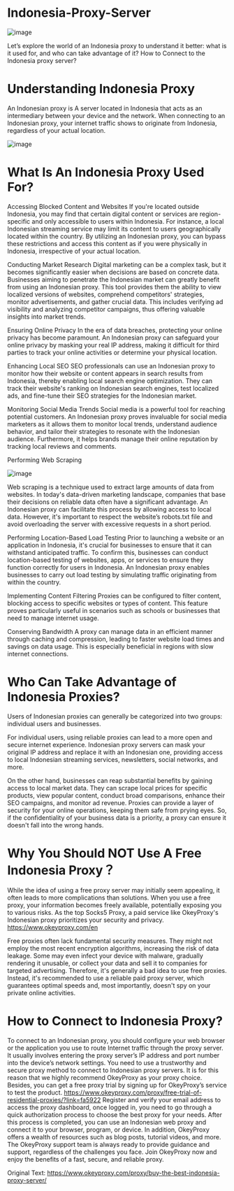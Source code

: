 # Indonesia-Proxy-Server

![image](https://github.com/OkeyProxyCom/Indonesia-Proxy-Server/assets/150340973/67c70b50-4b50-4ed5-ba1c-635f25118f60)

Let’s explore the world of an Indonesia proxy to understand it better: what is it used for, and who can take advantage of it? How to Connect to the Indonesia proxy server?

# Understanding Indonesia Proxy
An Indonesian proxy is A server located in Indonesia that acts as an intermediary between your device and the network. When connecting to an Indonesian proxy, your internet traffic shows to originate from Indonesia, regardless of your actual location.

![image](https://github.com/OkeyProxyCom/Indonesia-Proxy-Server/assets/150340973/a41dbe80-a0ac-4232-8520-9d07201832ff)

# What Is An Indonesia Proxy Used For?
Accessing Blocked Content and Websites
If you're located outside Indonesia, you may find that certain digital content or services are region-specific and only accessible to users within Indonesia. For instance, a local Indonesian streaming service may limit its content to users geographically located within the country. By utilizing an Indonesian proxy, you can bypass these restrictions and access this content as if you were physically in Indonesia, irrespective of your actual location.

Conducting Market Research
Digital marketing can be a complex task, but it becomes significantly easier when decisions are based on concrete data. Businesses aiming to penetrate the Indonesian market can greatly benefit from using an Indonesian proxy. This tool provides them the ability to view localized versions of websites, comprehend competitors' strategies, monitor advertisements, and gather crucial data. This includes verifying ad visibility and analyzing competitor campaigns, thus offering valuable insights into market trends.

Ensuring Online Privacy
In the era of data breaches, protecting your online privacy has become paramount. An Indonesian proxy can safeguard your online privacy by masking your real IP address, making it difficult for third parties to track your online activities or determine your physical location.

Enhancing Local SEO
SEO professionals can use an Indonesian proxy to monitor how their website or content appears in search results from Indonesia, thereby enabling local search engine optimization. They can track their website's ranking on Indonesian search engines, test localized ads, and fine-tune their SEO strategies for the Indonesian market.

Monitoring Social Media Trends
Social media is a powerful tool for reaching potential customers. An Indonesian proxy proves invaluable for social media marketers as it allows them to monitor local trends, understand audience behavior, and tailor their strategies to resonate with the Indonesian audience. Furthermore, it helps brands manage their online reputation by tracking local reviews and comments.

Performing Web Scraping

![image](https://github.com/OkeyProxyCom/Indonesia-Proxy-Server/assets/150340973/3619ab5c-d66a-4b6c-84d4-684b60ecc680)

Web scraping is a technique used to extract large amounts of data from websites. In today's data-driven marketing landscape, companies that base their decisions on reliable data often have a significant advantage. An Indonesian proxy can facilitate this process by allowing access to local data. However, it's important to respect the website’s robots.txt file and avoid overloading the server with excessive requests in a short period.

Performing Location-Based Load Testing
Prior to launching a website or an application in Indonesia, it's crucial for businesses to ensure that it can withstand anticipated traffic. To confirm this, businesses can conduct location-based testing of websites, apps, or services to ensure they function correctly for users in Indonesia. An Indonesian proxy enables businesses to carry out load testing by simulating traffic originating from within the country.

Implementing Content Filtering
Proxies can be configured to filter content, blocking access to specific websites or types of content. This feature proves particularly useful in scenarios such as schools or businesses that need to manage internet usage.

Conserving Bandwidth
A proxy can manage data in an efficient manner through caching and compression, leading to faster website load times and savings on data usage. This is especially beneficial in regions with slow internet connections.

# Who Can Take Advantage of Indonesia Proxies?
Users of Indonesian proxies can generally be categorized into two groups: individual users and businesses.

For individual users, using reliable proxies can lead to a more open and secure internet experience. Indonesian proxy servers can mask your original IP address and replace it with an Indonesian one, providing access to local Indonesian streaming services, newsletters, social networks, and more.

On the other hand, businesses can reap substantial benefits by gaining access to local market data. They can scrape local prices for specific products, view popular content, conduct broad comparisons, enhance their SEO campaigns, and monitor ad revenue. Proxies can provide a layer of security for your online operations, keeping them safe from prying eyes. So, if the confidentiality of your business data is a priority, a proxy can ensure it doesn't fall into the wrong hands.

# Why You Should NOT Use A Free Indonesia Proxy？
While the idea of using a free proxy server may initially seem appealing, it often leads to more complications than solutions. When you use a free proxy, your information becomes freely available, potentially exposing you to various risks. As the top Socks5 Proxy, a paid service like OkeyProxy's Indonesian proxy prioritizes your security and privacy.
https://www.okeyproxy.com/en

Free proxies often lack fundamental security measures. They might not employ the most recent encryption algorithms, increasing the risk of data leakage. Some may even infect your device with malware, gradually rendering it unusable, or collect your data and sell it to companies for targeted advertising. Therefore, it's generally a bad idea to use free proxies. Instead, it's recommended to use a reliable paid proxy server, which guarantees optimal speeds and, most importantly, doesn't spy on your private online activities.

# How to Connect to Indonesia Proxy?
To connect to an Indonesian proxy, you should configure your web browser or the application you use to route Internet traffic through the proxy server. It usually involves entering the proxy server’s IP address and port number into the device’s network settings.
You need to use a trustworthy and secure proxy method to connect to Indonesian proxy servers. It is for this reason that we highly recommend OkeyProxy as your proxy choice. Besides, you can get a free proxy trial by signing up for OkeyProxy’s service to test the product. 
https://www.okeyproxy.com/proxy/free-trial-of-residential-proxies/?link=fa5922
Register and verify your email address to access the proxy dashboard, once logged in, you need to go through a quick authorization process to choose the best proxy for your needs. After this process is completed, you can use an Indonesian web proxy and connect it to your browser, program, or device.
In addition, OkeyProxy offers a wealth of resources such as blog posts, tutorial videos, and more. The OkeyProxy support team is always ready to provide guidance and support, regardless of the challenges you face. Join OkeyProxy now and enjoy the benefits of a fast, secure, and reliable proxy.

Original Text: https://www.okeyproxy.com/proxy/buy-the-best-indonesia-proxy-server/


